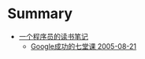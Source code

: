 # Summary

* [一个程序员的读书笔记](README.md)
   * [Google成功的七堂课 2005-08-21](google-cheng-gong-de-qi-tang-ke.md)